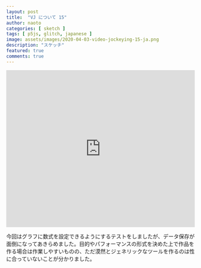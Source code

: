 ```yaml
---
layout: post
title:  "VJ について 15"
author: naoto
categories: [ sketch ]
tags: [ p5js, glitch, japanese ]
image: assets/images/2020-04-03-video-jockeying-15-ja.png
description: "スケッチ"
featured: true
comments: true
---
```


<div class="glitch-embed-wrap" style="height: 420px; width: 100%;">
  <iframe
    src="https://glitch.com/embed/#!/embed/road-to-vj-015?path=README.md&previewSize=100"
    title="road-to-vj-015 on Glitch"
    allow="geolocation; microphone; camera; midi; vr; encrypted-media"
    style="height: 100%; width: 100%; border: 0;">
  </iframe>
</div>

今回はグラフに数式を設定できるようにするテストをしましたが、データ保存が面倒になってあきらめました。目的やパフォーマンスの形式を決めた上で作品を作る場合は作業しやすいものの、ただ漠然とジェネリックなツールを作るのは性に合っていないことが分かりました。